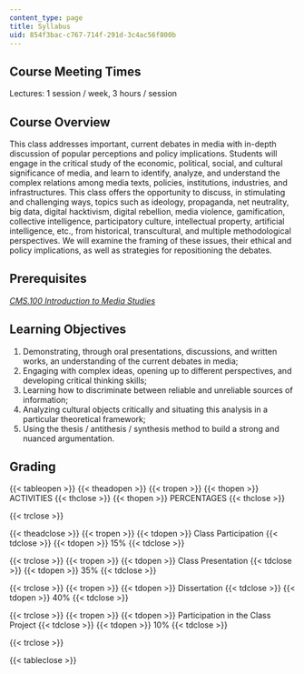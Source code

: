 ```yaml
---
content_type: page
title: Syllabus
uid: 854f3bac-c767-714f-291d-3c4ac56f800b
---
```


Course Meeting Times
--------------------

Lectures: 1 session / week, 3 hours / session

Course Overview
---------------

This class addresses important, current debates in media with in-depth discussion of popular perceptions and policy implications. Students will engage in the critical study of the economic, political, social, and cultural significance of media, and learn to identify, analyze, and understand the complex relations among media texts, policies, institutions, industries, and infrastructures. This class offers the opportunity to discuss, in stimulating and challenging ways, topics such as ideology, propaganda, net neutrality, big data, digital hacktivism, digital rebellion, media violence, gamification, collective intelligence, participatory culture, intellectual property, artificial intelligence, etc., from historical, transcultural, and multiple methodological perspectives. We will examine the framing of these issues, their ethical and policy implications, as well as strategies for repositioning the debates.

Prerequisites
-------------

[_CMS.100 Introduction to Media Studies_](/courses/cms-100-introduction-to-media-studies-fall-2014)

Learning Objectives
-------------------

1.  Demonstrating, through oral presentations, discussions, and written works, an understanding of the current debates in media;
2.  Engaging with complex ideas, opening up to different perspectives, and developing critical thinking skills;
3.  Learning how to discriminate between reliable and unreliable sources of information;
4.  Analyzing cultural objects critically and situating this analysis in a particular theoretical framework;
5.  Using the thesis / antithesis / synthesis method to build a strong and nuanced argumentation.

Grading
-------

{{< tableopen >}}
{{< theadopen >}}
{{< tropen >}}
{{< thopen >}}
ACTIVITIES
{{< thclose >}}
{{< thopen >}}
PERCENTAGES
{{< thclose >}}

{{< trclose >}}

{{< theadclose >}}
{{< tropen >}}
{{< tdopen >}}
Class Participation
{{< tdclose >}}
{{< tdopen >}}
15%
{{< tdclose >}}

{{< trclose >}}
{{< tropen >}}
{{< tdopen >}}
Class Presentation
{{< tdclose >}}
{{< tdopen >}}
35%
{{< tdclose >}}

{{< trclose >}}
{{< tropen >}}
{{< tdopen >}}
Dissertation
{{< tdclose >}}
{{< tdopen >}}
40%
{{< tdclose >}}

{{< trclose >}}
{{< tropen >}}
{{< tdopen >}}
Participation in the Class Project
{{< tdclose >}}
{{< tdopen >}}
10%
{{< tdclose >}}

{{< trclose >}}

{{< tableclose >}}